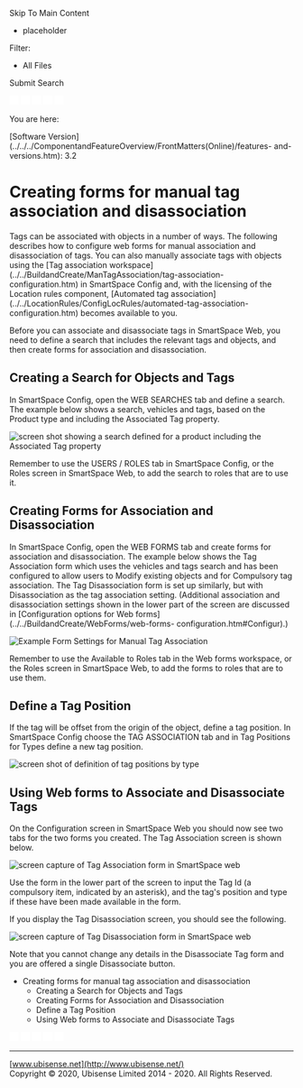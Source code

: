 

Skip To Main Content

[](../../../Home.htm)

  * placeholder

Filter:

  * All Files

Submit Search

![Navigate previous](../../../images/transparent.gif) ![Navigate
next](../../../images/transparent.gif) ![Expand
all](../../../images/transparent.gif) ![](../../../images/transparent.gif)
![Print](../../../images/transparent.gif)

You are here:

[Software
Version](../../../ComponentandFeatureOverview/FrontMatters\(Online\)/features-
and-versions.htm): 3.2

# Creating forms for manual tag association and disassociation

Tags can be associated with objects in a number of ways. The following
describes how to configure web forms for manual association and disassociation
of tags. You can also manually associate tags with objects using the [Tag
association workspace](../../BuildandCreate/ManTagAssociation/tag-association-
configuration.htm) in SmartSpace Config and, with the licensing of the
Location rules component, [Automated tag
association](../../LocationRules/ConfigLocRules/automated-tag-association-
configuration.htm) becomes available to you.

Before you can associate and disassociate tags in SmartSpace Web, you need to
define a search that includes the relevant tags and objects, and then create
forms for association and disassociation.

## Creating a Search for Objects and Tags

In SmartSpace Config, open the WEB SEARCHES tab and define a search. The
example below shows a search, vehicles and tags, based on the Product type and
including the Associated Tag property.

![screen shot showing a search defined for a product including the Associated
Tag property](../../../images/ExampleSearchManTagAssoc.png)

Remember to use the USERS / ROLES tab in SmartSpace Config, or the Roles
screen in SmartSpace Web, to add the search to roles that are to use it.

## Creating Forms for Association and Disassociation

In SmartSpace Config, open the WEB FORMS tab and create forms for association
and disassociation. The example below shows the Tag Association form which
uses the vehicles and tags search and has been configured to allow users to
Modify existing objects and for Compulsory tag association. The Tag
Disassociation form is set up similarly, but with Disassociation as the tag
association setting. (Additional association and disassociation settings shown
in the lower part of the screen are discussed in [Configuration options for
Web forms](../../BuildandCreate/WebForms/web-forms-
configuration.htm#Configur).)

![Example Form Settings for Manual Tag
Association](../../../images/ExampleFormManTagAssoc.png)

Remember to use the Available to Roles tab in the Web forms workspace, or the
Roles screen in SmartSpace Web, to add the forms to roles that are to use
them.

## Define a Tag Position

If the tag will be offset from the origin of the object, define a tag
position. In SmartSpace Config choose the TAG ASSOCIATION tab and in Tag
Positions for Types define a new tag position.

![screen shot of definition of tag positions by
type](../../../images/ExampleTagManTagAssoc.png)

## Using Web forms to Associate and Disassociate Tags

On the Configuration screen in SmartSpace Web you should now see two tabs for
the two forms you created. The Tag Association screen is shown below.

![screen capture of Tag Association form in SmartSpace
web](../../../images/ExampleConfigManTagAssoc.png)

Use the form in the lower part of the screen to input the Tag Id (a compulsory
item, indicated by an asterisk), and the tag's position and type if these have
been made available in the form.

If you display the Tag Disassociation screen, you should see the following.

![screen capture of Tag Disassociation form in SmartSpace
web](../../../images/ExampleConfigManTagAssoc2.png)

Note that you cannot change any details in the Disassociate Tag form and you
are offered a single Disassociate button.

  * Creating forms for manual tag association and disassociation
    * Creating a Search for Objects and Tags
    * Creating Forms for Association and Disassociation
    * Define a Tag Position
    * Using Web forms to Associate and Disassociate Tags

![Navigate previous](../../../images/transparent.gif) ![Navigate
next](../../../images/transparent.gif) ![Expand
all](../../../images/transparent.gif) ![](../../../images/transparent.gif)
![Print](../../../images/transparent.gif)

* * *

[www.ubisense.net](http://www.ubisense.net/)  
Copyright © 2020, Ubisense Limited 2014 - 2020. All Rights Reserved.

